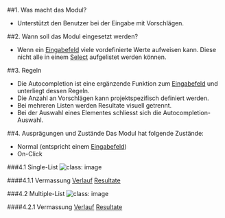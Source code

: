 ##1. Was macht das Modul?
*   Unterstützt den Benutzer bei der Eingabe mit Vorschlägen.

##2. Wann soll das Modul eingesetzt werden?
*   Wenn ein [Eingabefeld](https://digital.sbb.ch/de/mobile/elemente/eingabefeld) viele vordefinierte Werte aufweisen kann. Diese nicht alle in einem [Select](https://digital.sbb.ch/de/mobile/elemente/select) aufgelistet werden können.

##3. Regeln
*   Die Autocompletion ist eine ergänzende Funktion zum [Eingabefeld](https://digital.sbb.ch/de/mobile/elemente/eingabefeld) und unterliegt dessen Regeln.
*   Die Anzahl an Vorschlägen kann projektspezifisch definiert werden.
*   Bei mehreren Listen werden Resultate visuell getrennt.
*   Bei der Auswahl eines Elementes schliesst sich die Autocompletion-Auswahl.

##4. Ausprägungen und Zustände
Das Modul hat folgende Zustände:
*   Normal (entspricht einem [Eingabefeld](https://digital.sbb.ch/de/mobile/elemente/eingabefeld))
*   On-Click

###4.1 Single-List
![](https://raw.githubusercontent.com/sbb-design-systems/sbb-design-system/master/mobile/modules/autocompletion/images/MM16_Single_List.png 'class: image')

####4.1.1 Vermassung
[Verlauf](https://sbb.invisionapp.com/d/main#/console/14051805/322943577/inspect)
[Resultate](https://sbb.invisionapp.com/d/main#/console/14051805/322943578/inspect)

###4.2 Multiple-List
![](https://raw.githubusercontent.com/sbb-design-systems/sbb-design-system/master/mobile/modules/autocompletion/images/MM16_Multiple_List.png 'class: image')

####4.2.1 Vermassung
[Verlauf](https://sbb.invisionapp.com/d/main#/console/14051805/322943579/inspect)
[Resultate](https://sbb.invisionapp.com/d/main#/console/14051805/322943580/inspect)


